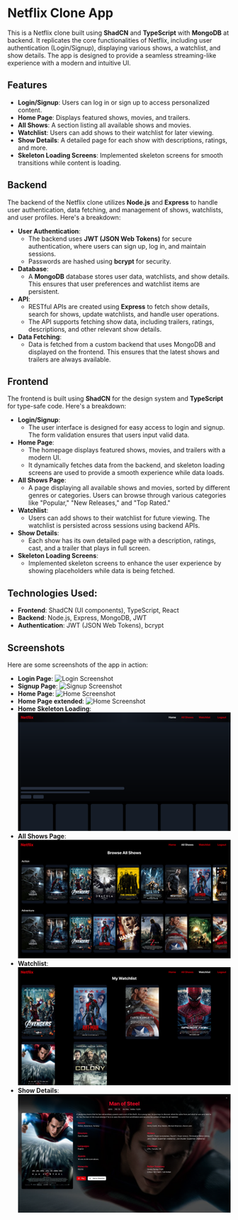 # Netflix Clone App

This is a Netflix clone built using **ShadCN** and **TypeScript** with **MongoDB** at backend. It replicates the core functionalities of Netflix, including user authentication (Login/Signup), displaying various shows, a watchlist, and show details. The app is designed to provide a seamless streaming-like experience with a modern and intuitive UI.

## Features

- **Login/Signup**: Users can log in or sign up to access personalized content.
- **Home Page**: Displays featured shows, movies, and trailers.
- **All Shows**: A section listing all available shows and movies.
- **Watchlist**: Users can add shows to their watchlist for later viewing.
- **Show Details**: A detailed page for each show with descriptions, ratings, and more.
- **Skeleton Loading Screens**: Implemented skeleton screens for smooth transitions while content is loading.

## Backend

The backend of the Netflix clone utilizes **Node.js** and **Express** to handle user authentication, data fetching, and management of shows, watchlists, and user profiles. Here's a breakdown:

- **User Authentication**: 
  - The backend uses **JWT (JSON Web Tokens)** for secure authentication, where users can sign up, log in, and maintain sessions.
  - Passwords are hashed using **bcrypt** for security.
- **Database**: 
  - A **MongoDB** database stores user data, watchlists, and show details. This ensures that user preferences and watchlist items are persistent.
- **API**: 
  - RESTful APIs are created using **Express** to fetch show details, search for shows, update watchlists, and handle user operations.
  - The API supports fetching show data, including trailers, ratings, descriptions, and other relevant show details.
- **Data Fetching**: 
  - Data is fetched from a custom backend that uses MongoDB and displayed on the frontend. This ensures that the latest shows and trailers are always available.

## Frontend

The frontend is built using **ShadCN** for the design system and **TypeScript** for type-safe code. Here's a breakdown:

- **Login/Signup**: 
  - The user interface is designed for easy access to login and signup. The form validation ensures that users input valid data.
- **Home Page**: 
  - The homepage displays featured shows, movies, and trailers with a modern UI. 
  - It dynamically fetches data from the backend, and skeleton loading screens are used to provide a smooth experience while data loads.
- **All Shows Page**: 
  - A page displaying all available shows and movies, sorted by different genres or categories. Users can browse through various categories like "Popular," "New Releases," and "Top Rated."
- **Watchlist**: 
  - Users can add shows to their watchlist for future viewing. The watchlist is persisted across sessions using backend APIs.
- **Show Details**: 
  - Each show has its own detailed page with a description, ratings, cast, and a trailer that plays in full screen.
- **Skeleton Loading Screens**: 
  - Implemented skeleton screens to enhance the user experience by showing placeholders while data is being fetched.

## Technologies Used:

- **Frontend**: ShadCN (UI components), TypeScript, React
- **Backend**: Node.js, Express, MongoDB, JWT
- **Authentication**: JWT (JSON Web Tokens), bcrypt


## Screenshots

Here are some screenshots of the app in action:

- **Login Page**: ![Login Screenshot](https://github.com/Swapnaroop2001/Netflix-Clone/blob/main/frontend/src/assets/login.png)
- **Signup Page**: ![Signup Screenshot](https://github.com/Swapnaroop2001/Netflix-Clone/blob/main/frontend/src/assets/signup.png)
- **Home Page**: ![Home Screenshot](https://github.com/Swapnaroop2001/Netflix-Clone/blob/main/frontend/src/assets/home.png)
- **Home Page extended**: ![Home Screenshot](https://github.com/Swapnaroop2001/Netflix-Clone/blob/main/frontend/src/assets/home2.png)
- **Home Skeleton Loading**: ![Home Skeleton Screenshot](https://github.com/Swapnaroop2001/Netflix-Clone/blob/main/frontend/src/assets/Homeskeleton.png)
- **All Shows Page**: ![All Shows Screenshot](https://github.com/Swapnaroop2001/Netflix-Clone/blob/main/frontend/src/assets/allshows.png)
- **Watchlist**: ![Watchlist Screenshot](https://github.com/Swapnaroop2001/Netflix-Clone/blob/main/frontend/src/assets/watchlist.png)
- **Show Details**: ![Show Details Screenshot](https://github.com/Swapnaroop2001/Netflix-Clone/blob/main/frontend/src/assets/showDetails.png)


